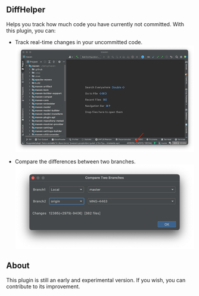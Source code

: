<!-- Plugin description -->
## DiffHelper
Helps you track how much code you have currently not committed. With this plugin, you can:

* Track real-time changes in your uncommitted code.
![](https://github.com/WalterInKitchen/git_diff_idea_plugin/blob/master/image/realtimeChanges.png?raw=true)

* Compare the differences between two branches.
![](https://github.com/WalterInKitchen/git_diff_idea_plugin/blob/master/image/branchCompare.png?raw=true)

## About
This plugin is still an early and experimental version.
If you wish, you can contribute to its improvement.

<!-- Plugin description end -->
